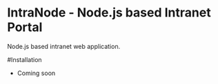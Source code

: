 IntraNode - Node.js based Intranet Portal
=========================================

Node.js based intranet web application.

#Installation
- Coming soon



